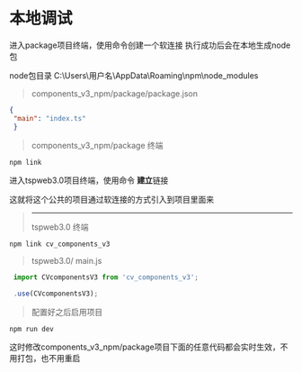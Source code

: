# 本地调试

进入package项目终端，使用命令创建一个软连接
执行成功后会在本地生成node包



node包目录 C:\Users\用户名\AppData\Roaming\npm\node_modules
> components_v3_npm/package/package.json
```json
{
 "main": "index.ts"
 }
```
> components_v3_npm/package 终端

```
npm link
```


进入tspweb3.0项目终端，使用命令 **建立**链接

这就将这个公共的项目通过软连接的方式引入到项目里面来
> ---
> tspweb3.0 终端

 ```
 npm link cv_components_v3
 ```


> tspweb3.0/ main.js

```js
 import CVcomponentsV3 from 'cv_components_v3';  
 
 .use(CVcomponentsV3);
```

> 配置好之后启用项目
```
npm run dev
```

这时修改components_v3_npm/package项目下面的任意代码都会实时生效，不用打包，也不用重启
